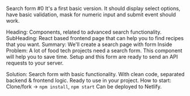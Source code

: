 Search form #0
It's a first basic version. It should display select options,
have basic validation, mask for numeric input and submit event should work.

Heading: Components, related to advanced search functionality.
SubHeading: React based frontend page that can help you to find recipes that you want.
Summary: We'll create a search page with form Inside
Problem: A lot of food tech projects need a search form. This component will help you to save time. Setup and this form are ready to send an API requests to your server.

Solution: Search form with basic functionality. With clean code, separated backend & frontend logic. Ready to use in your project.
How to start: Clone/fork -> `npm install`, `npm start`
Can be deployed to Netlify.
